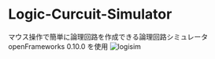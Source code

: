 # Logic-Curcuit-Simulator
マウス操作で簡単に論理回路を作成できる論理回路シミュレータ  
openFrameworks 0.10.0 を使用
![logisim](https://user-images.githubusercontent.com/59218001/77264134-18ed5280-6cdd-11ea-88ff-7b7159e73ad6.png)
